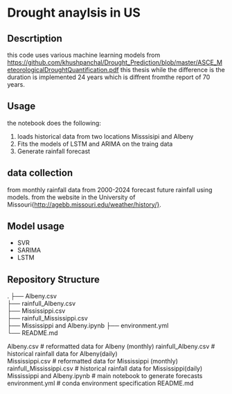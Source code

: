 
# Drought anaylsis in US

## Descrtiption
this code uses various machine learning models from 
https://github.com/khushpanchal/Drought_Prediction/blob/master/ASCE_MeteorologicalDroughtQuantification.pdf
this thesis
while the difference is the duration is implemented 24 years which is diffrent fromthe report of 70 years.
## Usage 
the notebook does the following:
1. loads historical data from two locations Misssisipi and Albeny
2. Fits the models of LSTM and ARIMA on the traing data
3. Generate rainfall forecast 

## data collection
from monthly rainfall data from 2000-2024 forecast future rainfall using models.
from the website in the University of Missouri{http://agebb.missouri.edu/weather/history/}.

## Model usage
- SVR
- SARIMA
- LSTM


## Repository Structure
.
├── Albeny.csv                    
├── rainfull_Albeny.csv           
├── Mississippi.csv               
├── rainfull_Mississippi.csv      
├── Mississippi and Albeny.ipynb 
├── environment.yml          
└── README.md


Albeny.csv                    # reformatted data for Albeny (monthly)
rainfull_Albeny.csv           # historical rainfall data for Albeny(daily)  
Mississippi.csv               # reformatted data for Mississippi (monthly)
rainfull_Mississippi.csv      # historical rainfall data for Mississippi(daily)
Mississippi and Albeny.ipynb # main notebook to generate forecasts
environment.yml          # conda environment specification
README.md





